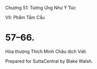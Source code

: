  

Chương 51: Tương Ưng Như Ý Túc

VII: Phẩm Tầm Cầu

# 57–66.

Hòa thượng Thích Minh Châu dịch Việt.

Prepared for SuttaCentral by Blake Walsh.